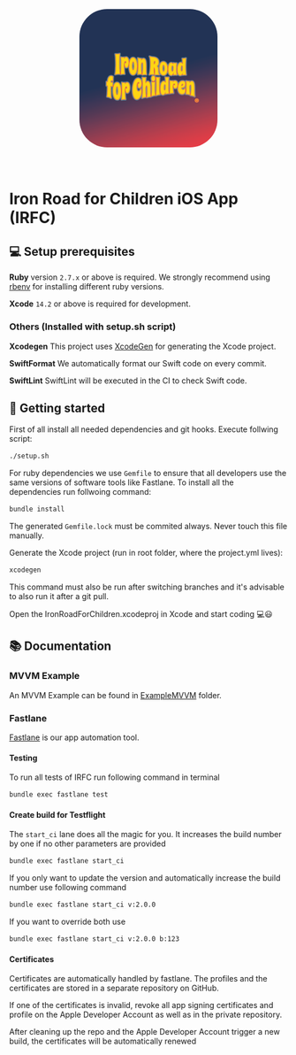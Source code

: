 <br>
<h3 align="center">
  <a href="https://github.com/FH-Joanneum-Iron-Road-for-Children/.github/blob/develop/profile/images/logo.png">
  <img src="https://github.com/FH-Joanneum-Iron-Road-for-Children/.github/blob/develop/profile/images/logo.png" alt="IRFC Logo" width="250" style="border-radius: 50px;">
  </a>
</h3>
<br>

# Iron Road for Children iOS App (IRFC) 


## 💻 Setup prerequisites
**Ruby** version `2.7.x` or above is required. We strongly recommend using [rbenv](https://github.com/rbenv/rbenv) for installing different ruby versions.

**Xcode** `14.2` or above is required for development.

### Others (Installed with setup.sh script)
**Xcodegen** This project uses [XcodeGen](https://github.com/yonaskolb/XcodeGen) for generating the Xcode project.

**SwiftFormat** We automatically format our Swift code on every commit.

**SwiftLint** SwiftLint will be executed in the CI to check Swift code.

## 🚀 Getting started
First of all install all needed dependencies and git hooks. Execute follwing script:
```bash
./setup.sh
```

For ruby dependencies we use `Gemfile` to ensure that all developers use the same versions of software tools like Fastlane.
To install all the dependencies run follwoing command:
```bash
bundle install
```
The generated `Gemfile.lock` must be commited always. Never touch this file manually.

Generate the Xcode project (run in root folder, where the project.yml lives):
```bash
xcodegen
```

This command must also be run after switching branches and it's advisable to also run it after a git pull.

Open the IronRoadForChildren.xcodeproj in Xcode and start coding 💻😃 

## 📚 Documentation
### MVVM Example
An MVVM Example can be found in [ExampleMVVM](Packages/ExampleMVVM/) folder.

### Fastlane
[Fastlane](https://github.com/fastlane/fastlane) is our app automation tool. 

#### Testing
To run all tests of IRFC run following command in terminal
```bash
bundle exec fastlane test
```

#### Create build for Testflight

The `start_ci` lane does all the magic for you. It increases the build number by one if no other parameters are provided
```bash
bundle exec fastlane start_ci
```

If you only want to update the version and automatically increase the build number use following command
```bash
bundle exec fastlane start_ci v:2.0.0
```

If you want to override both use
```bash
bundle exec fastlane start_ci v:2.0.0 b:123
```

#### Certificates
Certificates are automatically handled by fastlane. The profiles and the certificates are stored in a separate repository on GitHub.

If one of the certificates is invalid, revoke all app signing certificates and profile on the Apple Developer Account as well as in the private repository.

After cleaning up the repo and the Apple Developer Account trigger a new build, the certificates will be automatically renewed